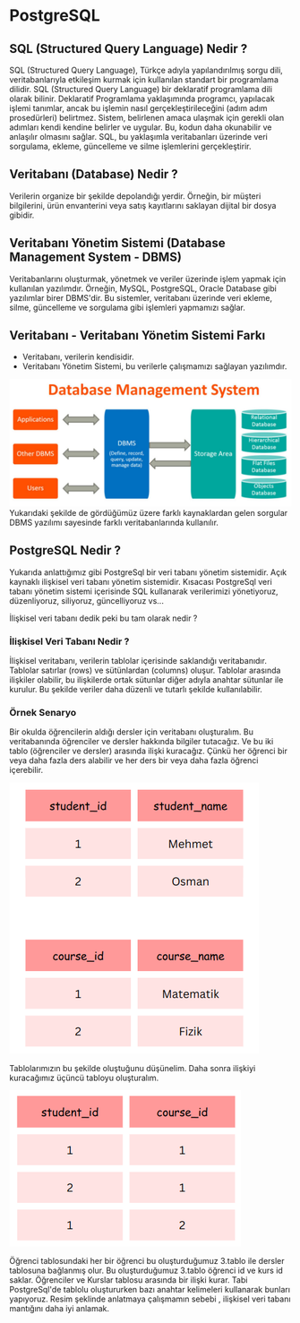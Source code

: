 # PostgreSQL

## SQL (Structured Query Language) Nedir ? 
SQL (Structured Query Language), Türkçe adıyla yapılandırılmış sorgu dili, veritabanlarıyla etkileşim kurmak için kullanılan standart bir programlama dilidir. SQL (Structured Query Language) bir deklaratif programlama dili olarak bilinir. Deklaratif Programlama yaklaşımında  programcı, yapılacak işlemi tanımlar, ancak bu işlemin nasıl gerçekleştirileceğini (adım adım prosedürleri) belirtmez. Sistem, belirlenen amaca ulaşmak için gerekli olan adımları kendi kendine belirler ve uygular. Bu, kodun daha okunabilir ve anlaşılır olmasını sağlar.  SQL, bu yaklaşımla veritabanları üzerinde veri sorgulama, ekleme, güncelleme ve silme işlemlerini gerçekleştirir. 

## Veritabanı (Database) Nedir ?
Verilerin organize bir şekilde depolandığı yerdir. Örneğin, bir müşteri bilgilerini, ürün envanterini veya satış kayıtlarını saklayan dijital bir dosya gibidir.

## Veritabanı Yönetim Sistemi (Database Management System - DBMS)
Veritabanlarını oluşturmak, yönetmek ve veriler üzerinde işlem yapmak için kullanılan yazılımdır. Örneğin, MySQL, PostgreSQL, Oracle Database gibi yazılımlar birer DBMS'dir. Bu sistemler, veritabanı üzerinde veri ekleme, silme, güncelleme ve sorgulama gibi işlemleri yapmamızı sağlar.

## Veritabanı - Veritabanı Yönetim Sistemi Farkı 
- Veritabanı, verilerin kendisidir.
- Veritabanı Yönetim Sistemi, bu verilerle çalışmamızı sağlayan yazılımdır.

![image info](/images/dbs.jpeg)
Yukarıdaki şekilde de gördüğümüz üzere farklı kaynaklardan gelen sorgular DBMS yazılımı sayesinde farklı veritabanlarında kullanılır.


## PostgreSQL Nedir ?
Yukarıda anlattığımız gibi PostgreSql bir veri tabanı yönetim sistemidir. Açık kaynaklı ilişkisel veri tabanı yönetim sistemidir. Kısacası PostgreSql veri tabanı yönetim sistemi içerisinde SQL kullanarak verilerimizi yönetiyoruz, düzenliyoruz, siliyoruz, güncelliyoruz vs...

İlişkisel veri tabanı dedik peki bu tam olarak nedir ?

### İlişkisel Veri Tabanı Nedir ?
İlişkisel veritabanı, verilerin tablolar içerisinde saklandığı veritabanıdır. Tablolar satırlar (rows) ve sütünlardan (columns) oluşur. Tablolar arasında ilişkiler olabilir, bu ilişkilerde ortak sütunlar diğer adıyla anahtar sütunlar ile kurulur. Bu şekilde veriler daha düzenli ve tutarlı şekilde kullanılabilir. 
### Örnek Senaryo 
Bir okulda öğrencilerin aldığı dersler için veritabanı oluşturalım. Bu veritabanında öğrenciler ve dersler hakkında bilgiler tutacağız. Ve bu iki tablo (öğrenciler ve dersler) arasında ilişki kuracağız. Çünkü her öğrenci bir veya daha fazla ders alabilir ve her ders bir veya daha fazla öğrenci içerebilir.
 
![image info](/images/table_1.png)

Tablolarımızın bu şekilde oluştuğunu düşünelim. Daha sonra ilişkiyi kuracağımız üçüncü tabloyu oluşturalım. 

![image info](/images/table_2.png)

Öğrenci tablosundaki her bir öğrenci bu oluşturduğumuz 3.tablo ile dersler tablosuna bağlanmış olur. Bu oluşturduğumuz 3.tablo öğrenci id ve kurs id saklar. Öğrenciler ve Kurslar tablosu arasında bir ilişki kurar. Tabi PostgreSql'de tablolu oluştururken bazı anahtar kelimeleri kullanarak bunları yapıyoruz. Resim şeklinde anlatmaya çalışmamın sebebi , ilişkisel veri tabanı mantığını daha iyi anlamak.